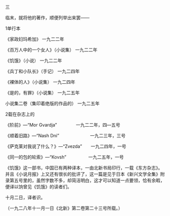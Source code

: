 三

  

临末，就将他的著作，顺便列举出来罢——

  

1单行本

《家政妇玛希加》 一九二二年

《百万人中的一个女人》（小说集） 一九二二年

《饥饿》（小说） 一九二二年

《兵丁和小队长》（手记） 一九二四年

《裸体的人》（小说集） 一九二四年

《是的，有罪》（小说集） 一九二五年

小说集二卷（集印着绝版的作品的） 一九二五年

2载在杂志上的

《阶前》—“Mor Gvardja” 　　　　一九二二年，四—五号

《顺着旧路》—“Nash Dni”　　　　　　　一九二三年，三号

《萨克莱对我说了什么？》—“Zvezda”　　一九二四年，一号

《同一的包的轮索》—“Kovsh”　　　　　一九二五年，一号

《饥饿》这一部书，中国已有两种译本，一由北新书局印行，一载《东方杂志》。并且《小说月报》上又还有很长的批评了，这一篇是见于日本《新兴文学全集》附录第五号里的，虽然字数不多，却简洁明白，这才可以知道一点要领，恰有余暇，便译以饷曾见《饥饿》的读者们。

  

十月二日，译者识。

（一九二八年十一月一日《北新》第二卷第二十三号所载。）